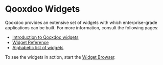 # Qooxdoo Widgets

Qooxdoo provides an extensive set of widgets with which
enterprise-grade applications can be built. For more information, consult the
following pages:

- [Introduction to Qooxdoo widgets](introduction.md)
- [Widget Reference](reference.md)
- [Alphabetic list of widgets](widget_list.md)

To see the widgets in action, start the [Widget Browser](apps://widgetbrowser).
